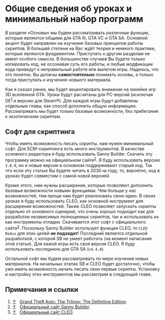 # Общие сведения об уроках и минимальный набор программ

В разделе «Основы» мы будем рассматривать различные функции, которые являются общими для  GTA III, GTA VC и GTA SA. Основной акцент будет направлен на изучение базовых принципов работы скриптов. В большей степени на Вас ждёт теория и немного практики, которые являются фундаментом. Приступать к другим разделам не имеет особого смысла. В большинстве случаев Вы будете только копировать код, не осознавая суть его работы; и любые модфикации кода приведут к неправильный работе или вылетом игры. Надеюсь, что это понятно. Вы должны **самостоятельно** понимать основы, а только тогда приступать к изучению новыого материала.

Как я сказал ранее, мы будет акцентировать внимание на линейке игр 3D вселенной GTA. Уроки будут расчитаны для PC-версий (исключая DE<a name="top1"></a><sup>[1](#gta_de_wiki)</sup> и версию для Steam&#174;). Для каждой игры будут добавлены отдельные главы, как способ дополнить общую информацию. Рассматривать мы будет только базовые возможности, без прибегания к экзотическим скриптам.

## Софт для скриптинга

Чтобы иметь возможность писать скрипты, нам нужен минимальный софт. Для SCM-скриптинга есть много инструментов. В качестве основного редактора я буду использовать Sanny Builder. Скачать эту программу можно на официальном сайте<a name="top2"></a><sup>[2](#sb_installer)</sup>. Я буду использовать версию `3.8.0`, но и новые версии в основном поддерживают старый код. Так что если эту статью Вы будете читать в 2030-м году, то, вероятно, код в уроках будет совместим с самой новой версией.

Кроме этого, нам нужны расширения, которые позволяют дополнить базовые возможности новыми функциями. Чем больше у нас возможностей, тем проще нам будет реализовать свою идею. В своих уроках я буду использовать CLEO, как основной инструмент для расширения возможностей. Также CLEO позволяет запускать скрипты отдельно от основного сценария, что очень хорошо подходит как для разработки независимых полноценных скриптов, так и использовать их как инструменты отладки. Скачивается этот софт с официального сайта<a name="top3"></a><sup>[3](#cleo_installer)</sup>. Поскольку Sanny Builder использует функции CLEO, то `CLEO Redux` для этих целей **не подходит**! Последний является отдельной разработкой, с которой SB не умеет работать (на момент написания этой статьи). Для кажой игры есть своя версия CLEO. Я буду использовать последнюю для GTA SA (`v4.4.0`). 

Остальной софт мы будем рассматривать по мере изучения новых материалов. На начальных этапах SB и CLEO будет достаточно, чтобы уже иметь возможность начать писать свои первые скрипты. Установку и настройку этих инструментов мы рассмотрим в следующей главе.

## Примечания и ссылки
1) [&#8593;](#top1) &nbsp;<a name="gta_de_wiki"></a> [Grand Theft Auto: The Trilogy: The Definitive Edition](https://ru.wikipedia.org/wiki/Grand_Theft_Auto:_The_Trilogy_%E2%80%94_The_Definitive_Edition).
2) [&#8593;](#top2) &nbsp;<a name="sb_installer"></a> [Официальный сайт Sanny Builder](https://sannybuilder.com/ru/index.html).
3) [&#8593;](#top3) &nbsp;<a name="cleo_installer"></a> [Официальный сайт CLEO](https://cleo.li/ru/index.html).
